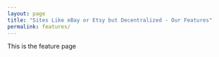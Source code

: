 ```yaml
---
layout: page
title: "Sites Like eBay or Etsy but Decentralized - Our Features"
permalink: features/
---
```


This is the feature page